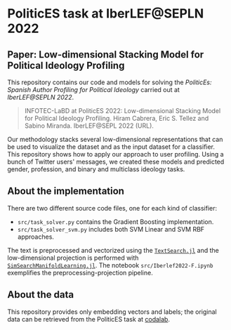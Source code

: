 # PoliticES task at IberLEF@SEPLN 2022
## Paper: Low-dimensional Stacking Model for Political Ideology Profiling
This repository contains our code and models for solving the _PoliticEs: Spanish Author Profiling for Political Ideology_ carried out at _IberLEF@SEPLN 2022_.

>INFOTEC-LaBD at PoliticES 2022: Low-dimensional Stacking Model for Political Ideology Profiling. Hiram Cabrera, Eric S. Tellez and Sabino Miranda. IberLEF@SEPL 2022 (URL).

Our methodology stacks several low-dimensional representations that can be used to visualize the dataset and as the input dataset for a classifier. This repository shows how to apply our approach to user profiling. Using a bunch of Twitter users' messages, we created these models and predicted gender, profession, and binary and multiclass ideology tasks.


## About the implementation
There are two different source code files, one for each kind of classifier:

- `src/task_solver.py` contains the Gradient Boosting implementation.
- `src/task_solver_svm.py` includes both SVM Linear and SVM RBF approaches.

The text is preprocessed and vectorized using the [`TextSearch.jl`](https://github.com/sadit/TextSearch.jl) and the low-dimensional projection is performed with [`SimSearchManifoldLearning.jl`](https://github.com/sadit/SimSearchManifoldLearning.jl). The notebook `src/Iberlef2022-F.ipynb` exemplifies the preprocessing-projection pipeline.

## About the data
This repository provides only embedding vectors and labels; the original data can be retrieved from the PoliticES task at [codalab](https://codalab.lisn.upsaclay.fr/competitions/1948).
